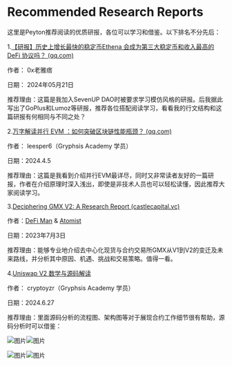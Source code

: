 # Recommended Research Reports

这里是Peyton推荐阅读的优质研报，各位可以学习和借鉴。以下排名不分先后：

1.[【研报】历史上增长最快的稳定币Ethena 会成为第三大稳定币和收入最高的 DeFi 协议吗？ (qq.com)](https://mp.weixin.qq.com/s/Kjw1sSbM3hOUixrkJYZepA)

作者： 0x老雅痞

日期： 2024年05月21日

推荐理由：这篇是我加入SevenUP DAO时被要求学习模仿风格的研报。后我据此写出了GoPlus和Lumoz等研报，推荐各位搭配阅读学习，看看我的行文结构和这篇研报有何相同与不同之处？

2.[万字解读并行 EVM ：如何突破区块链性能瓶颈？ (qq.com)](https://mp.weixin.qq.com/s/DfABge5nww7snxSbV85l-A)

作者： leesper6（Gryphsis Academy 学员）

日期：2024.4.5

推荐理由：这篇是我看到介绍并行EVM最详尽，同时又非常读者友好的一篇研报，作者在介绍原理时深入浅出，即使是非技术人员也可以轻松读懂，因此推荐大家阅读学习。

3.[Deciphering GMX V2: A Research Report (castlecapital.vc)](https://chronicle.castlecapital.vc/p/deciphering-gmx-v2-next-wave-decentralized-perps)

作者：[DeFi Man](https://chronicle.castlecapital.vc/authors/4aa28e4c-baef-464f-acf0-b91b5f4e38ea) & [Atomist](https://chronicle.castlecapital.vc/authors/4b9b3f10-ebd4-4f11-ac15-670423112ed7)

日期：2023年7月3日

推荐理由：能够专业地介绍去中心化现货与合约交易所GMX从V1到V2的变迁及未来路线，并分析其中原因、机遇、挑战和交易策略。值得一看。

4.[Uniswap V2 数学与源码解读](https://mp.weixin.qq.com/s/XXjoZG6wMRkbCDk65lubMg)

作者： cryptoyzr（Gryphsis Academy 学员）

日期：2024.6.27

推荐理由：里面源码分析的流程图、架构图等对于展现合约工作细节很有帮助，源码分析时可以借鉴：

![图片](https://mmbiz.qpic.cn/sz_mmbiz_png/nVDicFHmv83Z8DibJLep1gAjWPnkxJgzfib9D1dGGypfbFZiaFn8feYQz4c2loRscibJYzTt6tPnEkHd6IGVnwVIvLw/640?wx_fmt=png&from=appmsg&tp=webp&wxfrom=5&wx_lazy=1&wx_co=1)![图片](https://mmbiz.qpic.cn/sz_mmbiz_png/nVDicFHmv83Z8DibJLep1gAjWPnkxJgzfibL1v4MR4vMYjUic4sEG8o2nH2NIeXqtMeRypGyNeO26ABB6rOMSicZialw/640?wx_fmt=png&from=appmsg&tp=webp&wxfrom=5&wx_lazy=1&wx_co=1)

![图片](https://mmbiz.qpic.cn/sz_mmbiz_png/nVDicFHmv83Z8DibJLep1gAjWPnkxJgzfibsyIt6ibP0z2h6PYkmRQic47vLv1t3sOf9VhjZU7KC1XNLEW8oqPicfXmg/640?wx_fmt=png&from=appmsg&tp=webp&wxfrom=5&wx_lazy=1&wx_co=1)![图片](https://mmbiz.qpic.cn/sz_mmbiz_png/nVDicFHmv83Z8DibJLep1gAjWPnkxJgzfib20KU2wk2hIEhgBFGicfibf42bPX8WwGniahBiceUSKDcia9SlpBcv4ybU0w/640?wx_fmt=png&from=appmsg&tp=webp&wxfrom=5&wx_lazy=1&wx_co=1)
